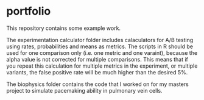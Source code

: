 # portfolio

This repository contains some example work.

The experimentation calculator folder includes calaculators for A/B testing using rates, probabilities and means as metrics. The scripts in R should be used for one comparison only (i.e. one metric and one varaint), because the alpha value is not corrected for multiple comparisons. This means that if you repeat this calculation for multiple metrics in the experiment, or multiple variants, the false positive rate will be much higher than the desired 5%.

The biophysics folder contains the code that I worked on for my masters project to simulate pacemaking ability in pulmonary vein cells.
